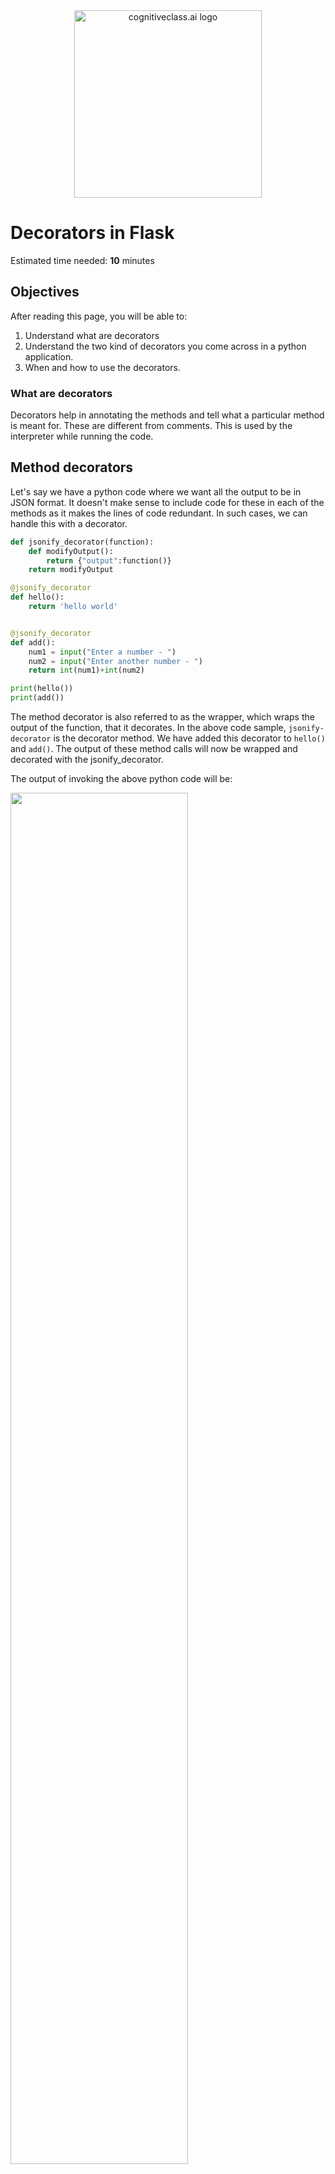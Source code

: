 <center>
    <img src="https://gitlab.com/ibm/skills-network/courses/placeholder101/-/raw/master/labs/module%201/images/IDSNlogo.png" width="300" alt="cognitiveclass.ai logo"  />
</center>

# Decorators in Flask

Estimated time needed: **10** minutes

## Objectives

After reading this page, you will be able to:

1.  Understand what are decorators
2.  Understand the two kind of decorators you come across in a python application.
3.  When and how to use the decorators.

### What are decorators

Decorators help in annotating the methods and tell what a particular method is meant for. These are different from comments. This is used by the interpreter while running the code.

## Method decorators

Let's say we have a python code where we want all the output to be in JSON format. It doesn't make sense to include code for these in each of the methods as it makes the lines of code redundant. In such cases, we can handle this with a decorator.

```python
def jsonify_decorator(function):
    def modifyOutput():
        return {"output":function()}
    return modifyOutput

@jsonify_decorator
def hello():
    return 'hello world'


@jsonify_decorator
def add():
    num1 = input("Enter a number - ")
    num2 = input("Enter another number - ")
    return int(num1)+int(num2)

print(hello())
print(add())
```

The method decorator is also referred to as the wrapper, which wraps the output of the function, that it decorates. In the above code sample, `jsonify-decorator` is the decorator method. We have added this decorator to `hello()` and `add()`. The output of these method calls will now be wrapped and decorated with the jsonify_decorator.

The output of invoking the above python code will be:

<img src="https://cf-courses-data.s3.us.cloud-object-storage.appdomain.cloud/IBMDeveloperSkillsNetwork-PY0222EN-SkillsNetwork/labs/module_1/images/decorated_output.png" width="75%">

As you can see the method call has been wrapped with the decorator. The code has a free will to choose the name of the decorator. Here the name chosen is `jsonify_decorator`.

## Route Decorators

You may have observed when you visit any domain you have the root and then have other end-points you can access. See the examples below.

`https://mydomain.com/`

`https://mydomain.com/about`

`https://mydomain.com/register`

We will look at creating these endpoints when we will create a web application using the flask module in the labs that will follow.

But to define these endpoints in Python we use what we call **Route Decorators**.

<img src="https://cf-courses-data.s3.us.cloud-object-storage.appdomain.cloud/IBMDeveloperSkillsNetwork-PY0222EN-SkillsNetwork/labs/module_1/images/route_decorator.png" width="50%">

**@app.route("/")** is a Python decorator that Flask provides to assign URLs in our app to functions easily. You can easily tell that the decorator is telling our @app that whenever a user visits our application's domain, in our case, execute the `home()` function.

We can handle multiple routes with a single function by just stacking additional route decorators above the method which should be invoked when the route is called. The following is a valid example of serving the same "Hello World!" message for 3 separate routes:

```
@app.route("/")
@app.route("/home")
@app.route("/index")
def home():
    return "Hello World!"

```

The route decorators also take `method` as a second parameter, which can be set to the type of HTTP methods, the route will support. We will learn about this in the later sections.

The route decorator can also be more specific. For example, to get the details of a user whose userId is U0001, you may go to
`http://mydomain.com/userdetails/U0001`. It doesn't make sense to define a different route for each user you may be dealing with. In such cases, we define the route like this.

```
@app.route("/userdetails/<userid>")
def getUserDetails(userid):
    return "User Details for  "+userid

```

Congratulations! You have just learned about decorators in python. Go ahead and use it in your code.

## Authors

Lavanya

## Change Log

| Date (YYYY-MM-DD) | Version | Changed By | Change Description               |
| ----------------- | ------- | ---------- | -------------------------------- |
| 2021-05-28        | 1.0     | Lavanya    | Created the document for reading |

## <h3 align="center"> © IBM Corporation 2021. All rights reserved. <h3/>

